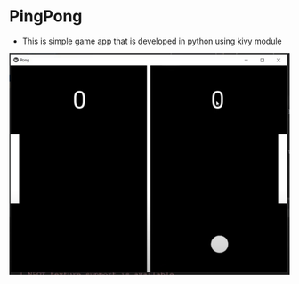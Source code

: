 # PingPong
- This is simple game app that is developed in python using kivy module 
<img src="Pingpong.PNG">

